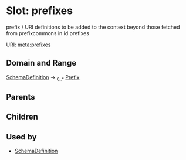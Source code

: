 
# Slot: prefixes


prefix / URI definitions to be added to the context beyond those fetched from prefixcommons in id prefixes

URI: [meta:prefixes](https://w3id.org/biolink/biolinkml/meta/prefixes)

## Domain and Range

[SchemaDefinition](SchemaDefinition.md) ->  <sub>0..*</sub> [Prefix](Prefix.md)

## Parents


## Children


## Used by

 * [SchemaDefinition](SchemaDefinition.md)
